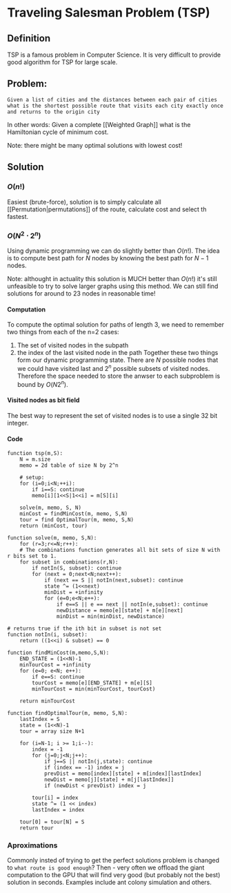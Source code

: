# Traveling Salesman Problem (TSP)
## Definition
TSP is a famous problem in Computer Science. It is very difficult to provide good algorithm for TSP for large scale.

## Problem:
`Given a list of cities and the distances between each pair of cities what is the shortest possible route that visits each city exactly once and returns to the origin city`

In other words:
Given a complete [[Weighted Graph]] what is the Hamiltonian cycle of minimum cost.

Note: there might be many optimal solutions with lowest cost!
## Solution
### $O(n!)$
Easiest (brute-force), solution is to simply calculate all [[Permutation|permutations]] of the route, calculate cost and select th fastest.

### $O(N^2\cdot 2^n)$
Using dynamic programming we can do slightly better than $O(n!)$. The idea is to compute best path for $N$ nodes by knowing the best path for $N-1$ nodes.

Note: althought in actuality this solution is MUCH better than $O(n!)$ it's still unfeasible to try to solve larger graphs using this method. We can still find solutions for around to 23 nodes in reasonable time!

#### Computation
To compute the optimal solution for paths of length 3, we need to remember two things from each of the n=2 cases:
1) The set of visited nodes in the subpath
2) the index of the last visited node in the path
Together these two things form our dynamic programming state. There are $N$ possible nodes that we could have visited last and $2^n$ possible subsets of visited nodes. Therefore the space needed to store the anwser to each subproblem is bound by $O(N2^n)$.
#### Visited nodes as bit field
The best way to represent the set of visited nodes is to use a single 32 bit integer. 

#### Code
```pseudo
function tsp(m,S):
	N = m.size
	memo = 2d table of size N by 2^n
	
	# setup:
	for (i=0;i<N;++i):
		if i==S: continue
		memo[i][1<<S|1<<i] = m[S][i]
	
	solve(m, memo, S, N)
	minCost = findMinCost(m, memo, S,N)
	tour = find OptimalTour(m, memo, S,N)
	return (minCost, tour)

function solve(m, memo, S,N):
	for (r=3;r<=N;r++):
	# The combinations function generates all bit sets of size N with r bits set to 1.
	for subset in combinations(r,N):
		if notIn(S, subset): continue
		for (next = 0;next<N;next++):
			if (next == S || notIn(next,subset): continue
			state ^= (1<<next)
			minDist = +infinity
			for (e=0;e<N;e++):
				if e==S || e == next || notIn(e,subset): continue
				newDistance = memo[e][state] + m[e][next]
				minDist = min(minDist, newDistance)

# returns true if the ith bit in subset is not set
function notIn(i, subset):
	return ((1<<i) & subset) == 0

function findMinCost(m,memo,S,N):
	END_STATE = (1<<N)-1
	minTourCost = +infinity
	for (e=0; e<N; e++):
		if e==S: continue
		tourCost = memo[e][END_STATE] + m[e][S]
		minTourCost = min(minTourCost, tourCost)

	return minTourCost

function findOptimalTour(m, memo, S,N):
	lastIndex = S
	state = (1<<N)-1
	tour = array size N+1

	for (i=N-1; i >= 1;i--):
		index = -1
		for (j=0;j<N;j++):
			if j==S || notIn(j,state): continue
			if (index == -1) index = j
			prevDist = memo[index][state] + m[index][lastIndex]
			newDist = memo[j][state] + m[j[lastIndex]]
			if (newDist < prevDist) index = j

		tour[i] = index
		state ^= (1 << index)
		lastIndex = index

	tour[0] = tour[N] = S
	return tour
```

### Aproximations
Commonly insted of trying to get the perfect solutions problem is changed to `what route is good enough`? 
Then - very often we offload the giant computation to the GPU that will find very good (but probably not the best) solution in seconds.
Examples include ant colony simulation and others.


